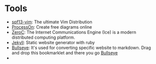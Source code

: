 # Tools
* [spf13-vim](http://vim.spf13.com): The ultimate Vim Distribution
* [ProcessOn](http://processon.com): Create free diagrams online
* [ZeroC](http://zeroc.com): The Internet Communications Engine (Ice) is a modern distributed computing platform.
* [Jekyll](http://jekyllrb.com): Static website generator with ruby
* [Bullseye](http://brettterpstra.com/2013/07/30/precise-web-clipping-to-markdown-with-bullseye/): It's used for converting specific website to markdown. Drag and drop this bookmarklet and there you go <a class="bookmarklet" href="javascript:(function(){var p=document.createElement(&quot;p&quot;);p.innerHTML=&quot;&lt;strong&gt;Loading&hellip;&lt;/strong&gt;&quot;;p.id=&quot;loadingp&quot;;p.style.padding=&quot;20px&quot;;p.style.background=&quot;#fff&quot;;p.style.left=&quot;20px&quot;;p.style.top=0;p.style.position=&quot;fixed&quot;;p.style.zIndex=&quot;9999999&quot;;p.style.opacity=&quot;.85&quot;;document.body.appendChild(p);document.body.appendChild(document.createElement(&quot;script&quot;)).src=&quot;http://brettterpstra.com/bookmarklets/bullseye.js?x=&quot;+(Math.random());})();">Bullseye</a>
* []()

